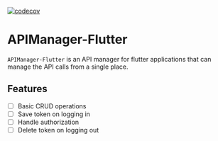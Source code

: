 [![codecov](https://codecov.io/gh/101Loop/APIManager-Flutter/branch/master/graph/badge.svg?token=770R0EZKQG)](undefined)

# APIManager-Flutter

`APIManager-Flutter` is an API manager for flutter applications that can manage the API calls from a single place.<br>

## Features

- [ ] Basic CRUD operations
- [ ] Save token on logging in
- [ ] Handle authorization
- [ ] Delete token on logging out
